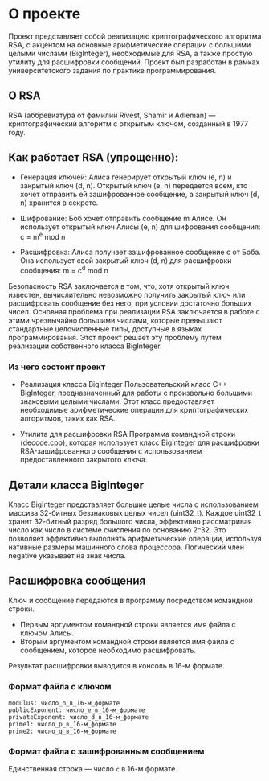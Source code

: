 # О проекте
Проект представляет собой реализацию криптографического алгоритма RSA, с акцентом на основные арифметические операции с большими целыми числами (BigInteger), необходимые для RSA, а также простую утилиту для расшифровки сообщений. Проект был разработан в рамках университетского задания по практике программирования.

## О RSA
RSA (аббревиатура от фамилий Rivest, Shamir и Adleman) — криптографический алгоритм с открытым ключом, созданный в 1977 году.

## Как работает RSA (упрощенно):

* Генерация ключей: Алиса генерирует открытый ключ (e, n) и закрытый ключ (d, n). Открытый ключ (e, n) передается всем, кто хочет отправить ей зашифрованное сообщение, а закрытый ключ (d, n) хранится в секрете.

* Шифрование: Боб хочет отправить сообщение m Алисе. Он использует открытый ключ Алисы (e, n) для шифрования сообщения: c = m<sup>e</sup> mod n

* Расшифровка: Алиса получает зашифрованное сообщение c от Боба. Она использует свой закрытый ключ (d, n) для расшифровки сообщения: m = c<sup>d</sup> mod n

Безопасность RSA заключается в том, что, хотя открытый ключ известен, вычислительно невозможно получить закрытый ключ или расшифровать сообщение без него, при условии достаточно больших чисел. Основная проблема при реализации RSA заключается в работе с этими чрезвычайно большими числами, которые превышают стандартные целочисленные типы, доступные в языках программирования. Этот проект решает эту проблему путем реализации собственного класса BigInteger.

### Из чего состоит проект
* Реализация класса BigInteger Пользовательский класс C++ BigInteger, предназначенный для работы с произвольно большими знаковыми целыми числами. Этот класс предоставляет необходимые арифметические операции для криптографических алгоритмов, таких как RSA.

* Утилита для расшифровки RSA Программа командной строки (decode.cpp), которая использует класс BigInteger для расшифровки RSA-зашифрованного сообщения с использованием предоставленного закрытого ключа.

## Детали класса BigInteger

Класс BigInteger представляет большие целые числа с использованием массива 32-битных беззнаковых целых чисел (uint32_t). Каждое uint32_t хранит 32-битный разряд большого числа, эффективно рассматривая число как число в системе счисления по основанию 2^32. Это позволяет эффективно выполнять арифметические операции, используя нативные размеры машинного слова процессора. Логический член negative указывает на знак числа.

## Расшифровка сообщения
Ключ и сообщение передаются в программу посредством командной строки.
* Первым аргументом командной строки является имя файла с ключом Алисы.
* Вторым аргументом командной строки является имя файла с сообщением, которое необходимо расшифровать.

Результат расшифровки выводится в консоль в 16-м формате.

### Формат файла с ключом
```
modulus: число_n_в_16-м_формате
publicExponent: число_e_в_16-м_формате
privateExponent: число_d_в_16-м_формате
prime1: число_p_в_16-м_формате
prime2: число_q_в_16-м_формате
```
### Формат файла с зашифрованным сообщением
Единственная строка — число `c` в 16-м формате.
